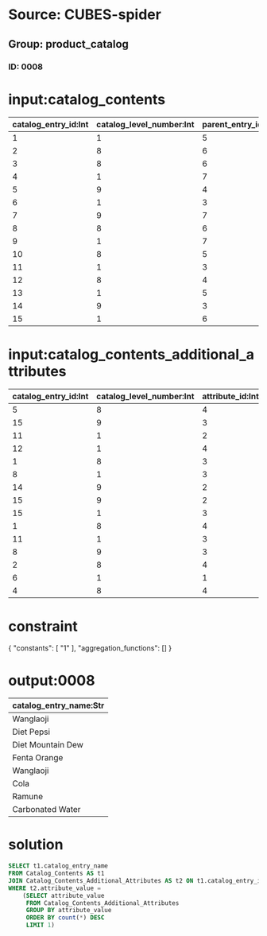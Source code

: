 # Source: CUBES-spider
## Group: product_catalog
### ID: 0008

# input:catalog_contents

| catalog_entry_id:Int | catalog_level_number:Int | parent_entry_id:Int | previous_entry_id:Int | next_entry_id:Int | catalog_entry_name:Str | product_stock_number:Str | price_in_dollars:Dbl | price_in_euros:Dbl | price_in_pounds:Dbl | capacity:Str | length:Str | height:Str | width:Str |
|---|---|---|---|---|---|---|---|---|---|---|---|---|---|
| 1 | 1 | 5 | 9 | 7 | Cola | 89 cp | 200.78 | 159.84 | 172.17 | 1 | 3 | 9 | 5 |
| 2 | 8 | 6 | 9 | 8 | Root beer | 37 hq | 687.59 | 590.11 | 471.78 | 8 | 6 | 5 | 6 |
| 3 | 8 | 6 | 6 | 1 | Cream Soda | 52 ee | 360.5 | 202.32 | 110.32 | 5 | 9 | 7 | 8 |
| 4 | 1 | 7 | 8 | 6 | Carbonated Water | 15 mr | 667.89 | 458.45 | 349.01 | 8 | 6 | 2 | 1 |
| 5 | 9 | 4 | 7 | 6 | Ginger Beer | 42 cp | 616.22 | 537.66 | 405.75 | 5 | 5 | 7 | 9 |
| 6 | 1 | 3 | 4 | 8 | Tizer | 61 py | 642.37 | 434.21 | 331.43 | 6 | 6 | 7 | 1 |
| 7 | 9 | 7 | 3 | 3 | Vimto | 01 ap | 745.02 | 510.32 | 497.4 | 6 | 9 | 6 | 5 |
| 8 | 8 | 6 | 5 | 3 | Ramune | 53 bg | 574.35 | 441.82 | 440.52 | 4 | 4 | 7 | 5 |
| 9 | 1 | 7 | 9 | 9 | Sprite Lemo | 24 ec | 952.37 | 703.17 | 433.82 | 8 | 7 | 1 | 3 |
| 10 | 8 | 5 | 6 | 6 | Dr Pepper | 26 op | 777.41 | 616.54 | 572.41 | 1 | 6 | 1 | 6 |
| 11 | 1 | 3 | 6 | 9 | Diet Pepsi | 49 jg | 808.31 | 643.77 | 515.62 | 9 | 8 | 3 | 3 |
| 12 | 8 | 4 | 5 | 3 | Diet Mountain Dew | 96 zx | 883.43 | 752.87 | 678.01 | 8 | 8 | 1 | 3 |
| 13 | 1 | 5 | 9 | 1 | Mountain Dew | 49 cz | 475.79 | 457.4 | 335.63 | 7 | 8 | 4 | 5 |
| 14 | 9 | 3 | 5 | 8 | Fenta Orange | 65 wc | 415.92 | 385.85 | 371.9 | 7 | 4 | 3 | 7 |
| 15 | 1 | 6 | 8 | 9 | Wanglaoji | 51 kr | 533.6 | 498.62 | 422.71 | 4 | 5 | 8 | 8 |

# input:catalog_contents_additional_attributes

| catalog_entry_id:Int | catalog_level_number:Int | attribute_id:Int | attribute_value:Str |
|---|---|---|---|
| 5 | 8 | 4 | 1 |
| 15 | 9 | 3 | 0 |
| 11 | 1 | 2 | 0 |
| 12 | 1 | 4 | 0 |
| 1 | 8 | 3 | 1 |
| 8 | 1 | 3 | 1 |
| 14 | 9 | 2 | 0 |
| 15 | 9 | 2 | 0 |
| 15 | 1 | 3 | 1 |
| 1 | 8 | 4 | 0 |
| 11 | 1 | 3 | 1 |
| 8 | 9 | 3 | 0 |
| 2 | 8 | 4 | 1 |
| 6 | 1 | 1 | 1 |
| 4 | 8 | 4 | 0 |

# constraint

{
  "constants": [
    "1"
  ],
  "aggregation_functions": []
}

# output:0008

| catalog_entry_name:Str |
|---|
| Wanglaoji |
| Diet Pepsi |
| Diet Mountain Dew |
| Fenta Orange |
| Wanglaoji |
| Cola |
| Ramune |
| Carbonated Water |

# solution

```sql
SELECT t1.catalog_entry_name
FROM Catalog_Contents AS t1
JOIN Catalog_Contents_Additional_Attributes AS t2 ON t1.catalog_entry_id = t2.catalog_entry_id
WHERE t2.attribute_value =
    (SELECT attribute_value
     FROM Catalog_Contents_Additional_Attributes
     GROUP BY attribute_value
     ORDER BY count(*) DESC
     LIMIT 1)
```
